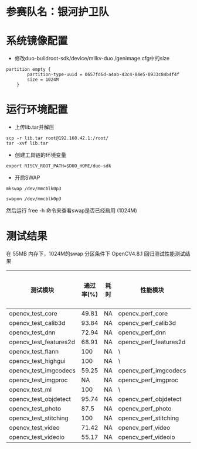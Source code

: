 # 参赛队名：银河护卫队
# 系统镜像配置
* 修改duo-buildroot-sdk/device/milkv-duo
/genimage.cfg中的size
```
partition empty {
		partition-type-uuid = 0657fd6d-a4ab-43c4-84e5-0933c84b4f4f
		size = 1024M 
	}
```
# 运行环境配置
* 上传lib.tar并解压
```
scp -r lib.tar root@192.168.42.1:/root/
tar -xvf lib.tar
```
* 创建工具链的环境变量
```
export RISCV_ROOT_PATH=$DUO_HOME/duo-sdk
```
* 开启SWAP
```
mkswap /dev/mmcblk0p3
```
```
swapon /dev/mmcblk0p3
```
然后运行 free -h 命令来查看swap是否已经启用 (1024M)
# 测试结果

在 55MB 内存下，1024M的swap 分区条件下 OpenCV4.8.1 回归测试性能测试结果

| 测试模块 | 通过率(%) | 耗时 | 性能模块 | 性能数据 | 耗时 |
| --------- | ---------- | ---- | --------- | -------- | ---- |
| opencv_test_core | 49.81 | NA | opencv_perf_core | NA | NA |
| opencv_test_calib3d | 93.84 | NA | opencv_perf_calib3d | NA | NA |
| opencv_test_dnn | 72.94 | NA | opencv_perf_dnn | NA | NA |
| opencv_test_features2d | 68.91 | NA | opencv_perf_features2d | ... | NA |
| opencv_test_flann | 100 | NA | \ | NA | NA |
| opencv_test_highgui | 100 | NA | \ | NA | NA |
| opencv_test_imgcodecs | 59.25 | NA | opencv_perf_imgcodecs | NA | NA |
| opencv_test_imgproc | NA | NA | opencv_perf_imgproc | NA | NA |
| opencv_test_ml | 100 | NA | \ | NA | NA |
| opencv_test_objdetect | 95.74 | NA | opencv_perf_objdetect | 100 | NA |
| opencv_test_photo | 87.5 | NA | opencv_perf_photo | 100 | NA |
| opencv_test_stitching | 100 | NA | opencv_perf_stitching | 100 | 6h |
| opencv_test_video | 71.42 | NA | opencv_perf_video | NA | NA |
| opencv_test_videoio | 55.17 | NA | opencv_perf_videoio | 100 | NA |
